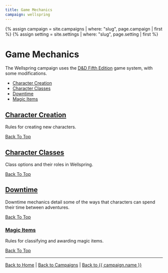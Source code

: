 ```yaml
---
title: Game Mechanics
campaign: wellspring
---
```


{% assign campaign = site.campaigns | where: "slug", page.campaign | first %}
{% assign setting = site.settings | where: "slug", page.setting | first %}

# Game Mechanics

The Wellspring campaign uses the [D&D Fifth Edition]({{site.baseurl}}/systems/5e) game system, with some modifications.

- [Character Creation](#character-creation)
- [Character Classes](#character-classes)
- [Downtime](#downtime)
- [Magic Items](#magic-items)

## [Character Creation]({{site.baseurl}}/campaigns/wellspring/mechanics/character-creation)

Rules for creating new characters.

[Back To Top](#)

## [Character Classes]({{site.baseurl}}/campaigns/wellspring/mechanics/character-classes)

Class options and their roles in Wellspring.

[Back To Top](#)

## [Downtime]({{site.baseurl}}/systems/5e/downtime)

Downtime mechanics detail some of the ways that characters can spend their time between adventures.

[Back To Top](#)

### [Magic Items]({{site.baseurl}}/campaigns/wellspring/mechanics/magic-items)

Rules for classifying and awarding magic items.

[Back To Top](#)

---

[Back to Home]({{site.baseurl}}/)
|
[Back to Campaigns]({{site.baseurl}}/campaigns)
|
[Back to {{ campaign.name }}]({{site.baseurl}}/campaigns/{{campaign.slug}})
